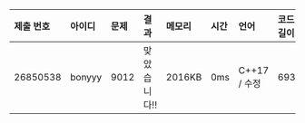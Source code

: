 |제출 번호|아이디|문제|결과|메모리|시간|언어|코드길이|
|:---|:---|:---|:---|:---|:---|:---|:---|
|26850538|bonyyy|9012|맞았습니다!!|2016KB|0ms|C++17 / 수정|693B|